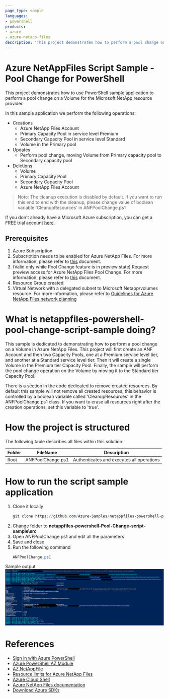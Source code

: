 ```yaml
---
page_type: sample
languages:
- powershell
products:
- azure
- azure-netapp-files
description: "This project demonstrates how to perform a pool change on a Volume for Microsoft.NetApp resource provider using PowerShell SDK."
---
```


# Azure NetAppFiles Script Sample - Pool Change for PowerShell 

This project demonstrates how to use PowerShell sample application to perform a pool change on a Volume for the Microsoft.NetApp
resource provider. 

In this sample application we perform the following operations:

* Creations
    * Azure NetApp Files Account
    * Primary Capacity Pool in service level Premium
    * Secondary Capacity Pool in service level Standard
    * Volume in the Primary pool
* Updates
    * Perform pool change, moving Volume from Primary capacity pool to Secondary capacity pool 
* Deletions
    * Volume
    * Primary Capacity Pool
    * Secondary Capacity Pool
    * Azure NetApp Files Account 

>Note: The cleanup execution is disabled by default. If you want to run this end to end with the cleanup, please
>change value of boolean variable 'CleanupResources' in ANFPoolChange.ps1

If you don't already have a Microsoft Azure subscription, you can get a FREE trial account [here](http://go.microsoft.com/fwlink/?LinkId=330212).

## Prerequisites

1. Azure Subscription
1. Subscription needs to be enabled for Azure NetApp Files. For more information, please refer to [this](https://docs.microsoft.com/azure/azure-netapp-files/azure-netapp-files-register#waitlist) document.
1. (Valid only while Pool Change feature is in preview state) Request preview access for Azure NetApp Files Pool Change. For more information, please refer to [this](https://docs.microsoft.com/en-us/azure/azure-netapp-files/dynamic-change-volume-service-level#register-the-feature) document.
1. Resource Group created
1. Virtual Network with a delegated subnet to Microsoft.Netapp/volumes resource. For more information, please refer to [Guidelines for Azure NetApp Files network planning](https://docs.microsoft.com/en-us/azure/azure-netapp-files/azure-netapp-files-network-topologies)

# What is netappfiles-powershell-pool-change-script-sample doing? 

This sample is dedicated to demonstrating how to perform a pool change on a Volume in Azure NetApp Files.
This project will first create an ANF Account and then two Capacity Pools, one at a Premium service level tier, and another at a Standard service level tier.
Then it will create a single Volume in the Premium tier Capacity Pool.
Finally, the sample will perform the pool change operation on the Volume by moving it to the Standard tier Capacity Pool.

There is a section in the code dedicated to remove created resources. By default this sample will not remove all created resources;
this behavior is controlled by a boolean variable called 'CleanupResources' in the ANFPoolChange.ps1 class. If you want to erase all resources right after the
creation operations, set this variable to 'true'.

# How the project is structured

The following table describes all files within this solution:

| Folder      | FileName                | Description                                                                                                                         |
|-------------|-------------------------|-------------------------------------------------------------------------------------------------------------------------------------|
| Root        | ANFPoolChange.ps1       | Authenticates and executes all operations                                                                                           |

# How to run the script sample application

1. Clone it locally
    ```powershell
    git clone https://github.com/Azure-Samples/netappfiles-powershell-pool-change-script-sample.git
    ```
1. Change folder to **netappfiles-powershell-Pool-Change-script-sample\src**
1. Open ANFPoolChange.ps1 and edit all the parameters
1. Save and close
1. Run the following command
	``` powershell
	ANFPoolChange.ps1
	```
Sample output
![e2e execution](./media/e2e-execution.PNG)

# References

* [Sign in with Azure PowerShell](https://docs.microsoft.com/en-us/powershell/azure/authenticate-azureps?view=azps-4.8.0)
* [Azure PowerShell AZ Module](https://docs.microsoft.com/en-us/powershell/azure/new-azureps-module-az?view=azps-4.8.0)
* [AZ.NetAppFile](https://docs.microsoft.com/en-us/powershell/module/az.netappfiles/?view=azps-4.8.0#netapp-files)
* [Resource limits for Azure NetApp Files](https://docs.microsoft.com/en-us/azure/azure-netapp-files/azure-netapp-files-resource-limits)
* [Azure Cloud Shell](https://docs.microsoft.com/en-us/azure/cloud-shell/quickstart)
* [Azure NetApp Files documentation](https://docs.microsoft.com/en-us/azure/azure-netapp-files/)
* [Download Azure SDKs](https://azure.microsoft.com/downloads/)
 
